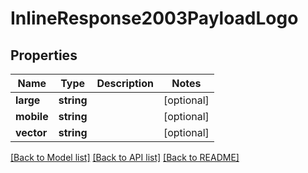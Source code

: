 # InlineResponse2003PayloadLogo

## Properties
Name | Type | Description | Notes
------------ | ------------- | ------------- | -------------
**large** | **string** |  | [optional] 
**mobile** | **string** |  | [optional] 
**vector** | **string** |  | [optional] 

[[Back to Model list]](../../README.md#documentation-for-models) [[Back to API list]](../../README.md#documentation-for-api-endpoints) [[Back to README]](../../README.md)

